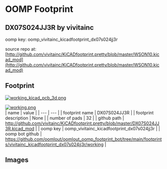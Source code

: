 # OOMP Footprint  
## DX07S024JJ3R  by vivitainc  
  
oomp key: oomp_vivitainc_kicadfootprint_dx07s024jj3r  
  
source repo at: [http://github.com/vivitainc/KiCADfootprint.pretty/blob/master/WSON10.kicad_mod](http://github.com/vivitainc/KiCADfootprint.pretty/blob/master/WSON10.kicad_mod)  
## Footprint  
  
[![working_kicad_pcb_3d.png](working_kicad_pcb_3d_600.png)](working_kicad_pcb_3d.png)  
  
[![working.png](working_600.png)](working.png)  
| name | value | 
| --- | --- | 
| footprint name | DX07S024JJ3R | 
| footprint description | None | 
| number of pads | 32 | 
| github path | http://github.com/vivitainc/KiCADfootprint.pretty/blob/master/DX07S024JJ3R.kicad_mod | 
| oomp key | oomp_vivitainc_kicadfootprint_dx07s024jj3r | 
| oomp bot github | https://github.com/oomlout/oomlout_oomp_footprint_bot/tree/main/footprints/vivitainc_kicadfootprint_dx07s024jj3r/working | 
## Images  
